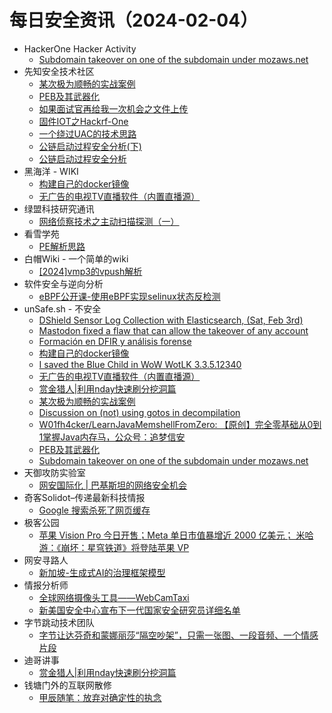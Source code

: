 # 每日安全资讯（2024-02-04）

- HackerOne Hacker Activity
  - [Subdomain takeover on one of the subdomain under mozaws.net](https://hackerone.com/reports/2209571)
- 先知安全技术社区
  - [某次极为顺畅的实战案例](https://xz.aliyun.com/t/13557)
  - [PEB及其武器化](https://xz.aliyun.com/t/13556)
  - [如果面试官再给我一次机会之文件上传](https://xz.aliyun.com/t/13554)
  - [固件IOT之Hackrf-One](https://xz.aliyun.com/t/13553)
  - [一个绕过UAC的技术思路](https://xz.aliyun.com/t/13551)
  - [公链启动过程安全分析(下)](https://xz.aliyun.com/t/13550)
  - [公链启动过程安全分析](https://xz.aliyun.com/t/13549)
- 黑海洋 - WIKI
  - [构建自己的docker镜像](https://blog.upx8.com/4008)
  - [无广告的电视TV直播软件（内置直播源）](https://blog.upx8.com/4007)
- 绿盟科技研究通讯
  - [网络侦察技术之主动扫描探测（一）](https://mp.weixin.qq.com/s?__biz=MzIyODYzNTU2OA==&mid=2247496694&idx=1&sn=cfcdc140af5b849d7a9ae235faad26e8&chksm=e84c5529df3bdc3f0b679afa8e37e65dcfa7ca4c799f34615f4ab4e081271f6891c5c1cd5ff7&scene=58&subscene=0#rd)
- 看雪学苑
  - [PE解析思路](https://mp.weixin.qq.com/s?__biz=MjM5NTc2MDYxMw==&mid=2458540526&idx=1&sn=906b9949aad9cf0269d1f0adf9911c95&chksm=b18d696486fae072ba1f8bd07c329b88065e83671b7df5c6c9010f217b556c12f3f6dc9713c4&scene=58&subscene=0#rd)
- 白帽Wiki - 一个简单的wiki
  - [[2024]vmp3的vpush解析](https://key08.com/index.php/2024/02/04/1824.html)
- 软件安全与逆向分析
  - [eBPF公开课-使用eBPF实现selinux状态反检测](https://mp.weixin.qq.com/s?__biz=MzU3MTY5MzQxMA==&mid=2247484587&idx=1&sn=f335fab85c65a16e8afc58321570d065&chksm=fcdd04a6cbaa8db0ffff666feb9e7399269451e4fcb56da958c3aa5975f1b4fab69d7f9f3f5a&scene=58&subscene=0#rd)
- unSafe.sh - 不安全
  - [DShield Sensor Log Collection with Elasticsearch, (Sat, Feb 3rd)](https://buaq.net/go-220213.html)
  - [Mastodon fixed a flaw that can allow the takeover of any account](https://buaq.net/go-220208.html)
  - [Formación en DFIR y análisis forense](https://buaq.net/go-220204.html)
  - [构建自己的docker镜像](https://buaq.net/go-220205.html)
  - [I saved the Blue Child in WoW WotLK 3.3.5.12340](https://buaq.net/go-220203.html)
  - [无广告的电视TV直播软件（内置直播源）](https://buaq.net/go-220191.html)
  - [赏金猎人|利用nday快速刷分挖洞篇](https://buaq.net/go-220217.html)
  - [某次极为顺畅的实战案例](https://buaq.net/go-220183.html)
  - [Discussion on (not) using gotos in decompilation](https://buaq.net/go-220190.html)
  - [W01fh4cker/LearnJavaMemshellFromZero: 【原创】完全零基础从0到1掌握Java内存马，公众号：追梦信安](https://buaq.net/go-220176.html)
  - [PEB及其武器化](https://buaq.net/go-220184.html)
  - [Subdomain takeover on one of the subdomain under mozaws.net](https://buaq.net/go-220192.html)
- 天御攻防实验室
  - [网安国际化 | 巴基斯坦的网络安全机会](https://mp.weixin.qq.com/s?__biz=MzU0MzgyMzM2Nw==&mid=2247485380&idx=1&sn=246df0d40afeff9f16568f815d36e250&chksm=fb04c4accc734dba386b118d5c682286e2ba68bd2618783c1e03ec7b93d45460891bd98f7f37&scene=58&subscene=0#rd)
- 奇客Solidot–传递最新科技情报
  - [Google 搜索杀死了网页缓存](https://www.solidot.org/story?sid=77292)
- 极客公园
  - [苹果 Vision Pro 今日开售；Meta 单日市值暴增近 2000 亿美元； 米哈游：《崩坏：星穹铁道》将登陆苹果 VP](https://mp.weixin.qq.com/s?__biz=MTMwNDMwODQ0MQ==&mid=2653032512&idx=1&sn=412a6088ae9a4fb4fa23ab190f90b7b3&chksm=7e576df64920e4e0a75bf0d9f6bfd8feedda678e7d883b8d66b58999cc5b2a2621f029d6e76e&scene=58&subscene=0#rd)
- 网安寻路人
  - [新加坡-生成式AI的治理框架模型](https://mp.weixin.qq.com/s?__biz=MzIxODM0NDU4MQ==&mid=2247500977&idx=1&sn=2cadd355834fda3c8f26f8a12c583a89&chksm=97e9795ba09ef04dcb8a10ad01e93ed15122dfff5642e74981ebd37a46614ee0de3420a430b8&scene=58&subscene=0#rd)
- 情报分析师
  - [全球网络摄像头工具——WebCamTaxi](https://mp.weixin.qq.com/s?__biz=MzA3Mjc1MTkwOA==&mid=2650545301&idx=1&sn=dba3b90d8991c88b914da6d09bffee80&chksm=871132deb066bbc8c6613463836b2574af0910bcb088546f4dae2bd493cd615c1e50a331f7fb&scene=58&subscene=0#rd)
  - [新美国安全中心宣布下一代国家安全研究员详细名单](https://mp.weixin.qq.com/s?__biz=MzA3Mjc1MTkwOA==&mid=2650545301&idx=2&sn=1cd9f428a40b15d317030fc227c4eaf8&chksm=871132deb066bbc8509ed78f7af05a58bcb57d6afa465d79373b333a36fe9a2fbd1c019067f3&scene=58&subscene=0#rd)
- 字节跳动技术团队
  - [字节让达芬奇和蒙娜丽莎“隔空吵架”，只需一张图、一段音频、一个情感片段](https://mp.weixin.qq.com/s?__biz=MzI1MzYzMjE0MQ==&mid=2247505647&idx=1&sn=519837c68ba39c65b8584a6635229d49&chksm=e9d31d0ddea4941bf66f523ea15b291bbf701bb28d5fbc682abf4f03ec23aaba300d3d1c464c&scene=58&subscene=0#rd)
- 迪哥讲事
  - [赏金猎人|利用nday快速刷分挖洞篇](https://mp.weixin.qq.com/s?__biz=MzIzMTIzNTM0MA==&mid=2247493433&idx=1&sn=b10945d391be217683a2fd40a3714fac&chksm=e8a5ed5adfd2644cae7134dd661d69a135fffa163aedf0f84b262c04b79f14355a57fb28d2b3&scene=58&subscene=0#rd)
- 钱塘门外的互联网散修
  - [甲辰随笔：放弃对确定性的执念](https://mp.weixin.qq.com/s?__biz=MzUxMjkxMzY2OA==&mid=2247483780&idx=1&sn=c8a33aa29ce2b1c6b2ac639c28b72fa1&chksm=f95c79efce2bf0f98caabb817b2e2c3e93c97e8b9e0b02fb446a76d1ddf207201002930eaa18&scene=58&subscene=0#rd)
